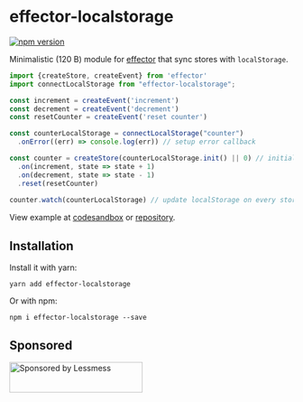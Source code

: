 # effector-localstorage

[![npm version](https://img.shields.io/npm/v/effector-localstorage.svg)](https://www.npmjs.com/package/effector-localstorage)

Minimalistic (120 B) module for [effector](https://github.com/zerobias/effector) that sync stores with `localStorage`.

```javascript
import {createStore, createEvent} from 'effector'
import connectLocalStorage from "effector-localstorage";

const increment = createEvent('increment')
const decrement = createEvent('decrement')
const resetCounter = createEvent('reset counter')

const counterLocalStorage = connectLocalStorage("counter")
  .onError((err) => console.log(err)) // setup error callback

const counter = createStore(counterLocalStorage.init() || 0) // initialize store with localStorage value
  .on(increment, state => state + 1)
  .on(decrement, state => state - 1)
  .reset(resetCounter)
  
counter.watch(counterLocalStorage) // update localStorage on every store change
```
View example at [codesandbox](https://codesandbox.io/s/effector-localstorage-85czp) or [repository](/example).

## Installation

Install it with yarn:

```
yarn add effector-localstorage
```

Or with npm:

```
npm i effector-localstorage --save
``` 

## Sponsored

<a href="https://lessmess.agency/?utm_source=effector-localstorage">
  <img src="https://lessmess.agency/badges/sponsored_by_lessmess.svg"
       alt="Sponsored by Lessmess" width="236" height="54">
</a>
